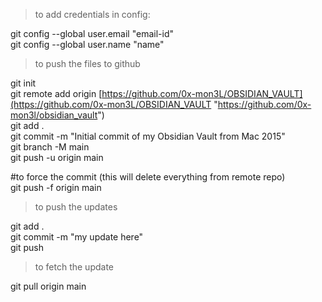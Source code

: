 >to add credentials in config:

  
git config --global user.email "email-id"  
git config --global user.name "name"  

>to push the files to github

  
git init  
git remote add origin [https://github.com/0x-mon3L/OBSIDIAN_VAULT](https://github.com/0x-mon3L/OBSIDIAN_VAULT "https://github.com/0x-mon3l/obsidian_vault")  
git add .  
git commit -m "Initial commit of my Obsidian Vault from Mac 2015"  
git branch -M main  
git push -u origin main

#to force the commit (this will delete everything from remote repo)  
git push -f origin main  

>to push the updates

  
git add .  
git commit -m "my update here"  
git push

>to fetch the update

  
git pull origin main